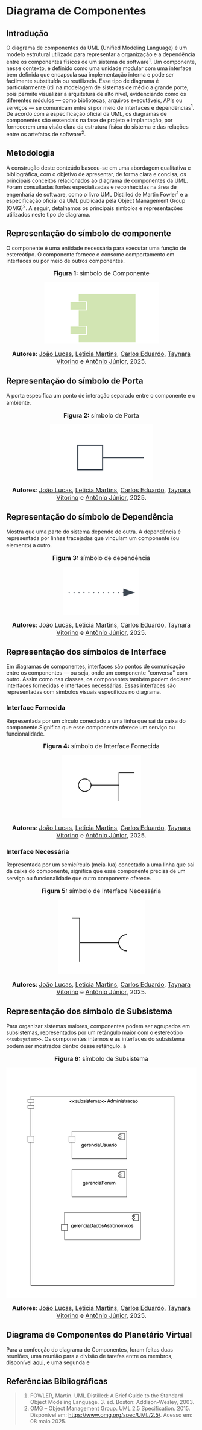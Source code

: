 #  Diagrama de Componentes

## Introdução

O diagrama de componentes da UML (Unified Modeling Language) é um modelo estrutural utilizado para representar a organização e a dependência entre os componentes físicos de um sistema de software<sup>1</sup>. Um componente, nesse contexto, é definido como uma unidade modular com uma interface bem definida que encapsula sua implementação interna e pode ser facilmente substituída ou reutilizada. Esse tipo de diagrama é particularmente útil na modelagem de sistemas de médio a grande porte, pois permite visualizar a arquitetura de alto nível, evidenciando como os diferentes módulos — como bibliotecas, arquivos executáveis, APIs ou serviços — se comunicam entre si por meio de interfaces e dependências<sup>1</sup>. De acordo com a especificação oficial da UML, os diagramas de componentes são essenciais na fase de projeto e implantação, por fornecerem uma visão clara da estrutura física do sistema e das relações entre os artefatos de software<sup>2</sup>.

## Metodologia

A construção deste conteúdo baseou-se em uma abordagem qualitativa e bibliográfica, com o objetivo de apresentar, de forma clara e concisa, os principais conceitos relacionados ao diagrama de componentes da UML. Foram consultadas fontes especializadas e reconhecidas na área de engenharia de software, como o livro UML Distilled de Martin Fowler<sup>1</sup> e a especificação oficial da UML publicada pela Object Management Group (OMG)<sup>2</sup>. A seguir, detalhamos os principais símbolos e representações utilizados neste tipo de diagrama. 

## Representação do símbolo de componente 
O componente é uma entidade necessária para executar uma função de estereótipo. O componente fornece e consome comportamento em interfaces ou por meio de outros componentes.

<font size="3"><p style="text-align: center"><b>Figura 1:</b> símbolo de Componente</p></font>
<center>

![símbolo do Componente](./assets/simboloComponente.png)
</center>

<font size="3"><p style="text-align: center"><b>Autores</b>: [João Lucas](https://github.com/jlucasiqueira), [Leticia Martins](https://github.com/leticiatmartins), [Carlos Eduardo](https://github.com/dudupaz), [Taynara Vitorino](https://github.com/taybalau) e [Antônio Júnior](https://github.com/antonioleaojr), 2025.</p></font>

## Representação do símbolo de Porta
A porta especifica um ponto de interação separado entre o componente e o ambiente. 
<font size="3"><p style="text-align: center"><b>Figura 2:</b> símbolo de Porta</p></font>
<center>

![símbolo de Porta](./assets/simboloPorta.png)
</center>

<font size="3"><p style="text-align: center"><b>Autores</b>: [João Lucas](https://github.com/jlucasiqueira), [Leticia Martins](https://github.com/leticiatmartins), [Carlos Eduardo](https://github.com/dudupaz), [Taynara Vitorino](https://github.com/taybalau) e [Antônio Júnior](https://github.com/antonioleaojr), 2025.</p></font>

## Representação do símbolo de Dependência
Mostra que uma parte do sistema depende de outra. A dependência é representada por linhas tracejadas que vinculam um componente (ou elemento) a outro. 
<font size="3"><p style="text-align: center"><b>Figura 3:</b> símbolo de dependência</p></font>
<center>

![símbolo de Dependencia](./assets/simboloDependencia.png)
</center>

<font size="3"><p style="text-align: center"><b>Autores</b>: [João Lucas](https://github.com/jlucasiqueira), [Leticia Martins](https://github.com/leticiatmartins), [Carlos Eduardo](https://github.com/dudupaz), [Taynara Vitorino](https://github.com/taybalau) e [Antônio Júnior](https://github.com/antonioleaojr), 2025.</p></font>

## Representação dos símbolos de Interface
Em diagramas de componentes, interfaces são pontos de comunicação entre os componentes — ou seja, onde um componente "conversa" com outro. Assim como nas classes, os componentes também podem declarar interfaces fornecidas e interfaces necessárias. Essas interfaces são representadas com símbolos visuais específicos no diagrama.

### Interface Fornecida
Representada por um círculo conectado a uma linha que sai da caixa do componente.Significa que esse
 componente oferece um serviço ou funcionalidade.

 <font size="3"><p style="text-align: center"><b>Figura 4:</b> símbolo de Interface Fornecida</p></font>
<center>

![símbolo de Interface Fornecida](./assets/simboloInterfaceFornecida.png)
</center>

<font size="3"><p style="text-align: center"><b>Autores</b>: [João Lucas](https://github.com/jlucasiqueira), [Leticia Martins](https://github.com/leticiatmartins), [Carlos Eduardo](https://github.com/dudupaz), [Taynara Vitorino](https://github.com/taybalau) e [Antônio Júnior](https://github.com/antonioleaojr), 2025.</p></font>

### Interface Necessária
Representada por um semicírculo (meia-lua) conectado a uma linha que sai da caixa do componente, significa que esse componente precisa de um serviço ou funcionalidade que outro componente oferece.
 <font size="3"><p style="text-align: center"><b>Figura 5:</b> símbolo de Interface Necessária</p></font>
<center>

![símbolo de Interface Necessária](./assets/simboloInterfaceNecessaria.png)
</center>

<font size="3"><p style="text-align: center"><b>Autores</b>: [João Lucas](https://github.com/jlucasiqueira), [Leticia Martins](https://github.com/leticiatmartins), [Carlos Eduardo](https://github.com/dudupaz), [Taynara Vitorino](https://github.com/taybalau) e [Antônio Júnior](https://github.com/antonioleaojr), 2025.</p></font>

## Representação dos símbolo de Subsistema
Para organizar sistemas maiores, componentes podem ser agrupados em subsistemas, representados por um retângulo maior com o estereótipo `<<subsystem>>`. Os componentes internos e as interfaces do subsistema podem ser mostrados dentro desse retângulo.
á
<font size="3"><p style="text-align: center"><b>Figura 6:</b> símbolo de Subsistema</p></font>
<center>

![símbolo de Subsistema](./assets/simboloSubsistema.jpg)
</center>

<font size="3"><p style="text-align: center"><b>Autores</b>: [João Lucas](https://github.com/jlucasiqueira), [Leticia Martins](https://github.com/leticiatmartins), [Carlos Eduardo](https://github.com/dudupaz), [Taynara Vitorino](https://github.com/taybalau) e [Antônio Júnior](https://github.com/antonioleaojr), 2025.</p></font>

## Diagrama de Componentes do Planetário Virtual
Para a confecção do diagrama de Componentes, foram feitas duas reuniões, uma reunião para a divisão de tarefas entre os membros, disponível [aqui](Modelagem/Extra/Atas/ata4.md), e uma segunda e


## Referências Bibliográficas

>1. <a id="ref1"></a> FOWLER, Martin. UML Distilled: A Brief Guide to the Standard Object Modeling Language. 3. ed. Boston: Addison-Wesley, 2003.
>2. <a id="ref2"></a>OMG – Object Management Group. UML 2.5 Specification. 2015. Disponível em: https://www.omg.org/spec/UML/2.5/. Acesso em: 08 maio 2025.
